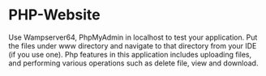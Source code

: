 # PHP-Website
Use Wampserver64, PhpMyAdmin in localhost to test your application. 
Put the files under www directory and navigate to that directory from your IDE (if you use one).
Php features in this application includes uploading files, and performing various operations such as delete file, view and download.
 
